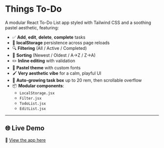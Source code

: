 # Things To-Do

A modular React To-Do List app styled with Tailwind CSS and a soothing pastel aesthetic, featuring:

- ✅ **Add**, **edit**, **delete**, **complete** tasks  
- 💾 **localStorage** persistence across page reloads  
- 🔍 **Filtering** (All / Active / Completed)  
- 🔢 **Sorting** (Newest / Oldest / A→Z / Z→A)  
- ✏️ **Inline editing** with validation  
- 🎨 **Pastel theme** with custom fonts  
- 🖌️ **Very aesthetic vibe** for a calm, playful UI  
- 📏 **Auto-growing task box** up to 20 rem, then scrollable overflow  
- 📦 **Modular components**:  
  - `LocalStorage.jsx`  
  - `Filter.jsx`  
  - `TodoList.jsx`  
  - `EditList.jsx`  

---

## 🌐 Live Demo

🔗 [View the app here](https://geetatgit.github.io/to-do-list/)


